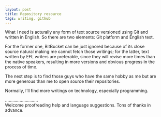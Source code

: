 ```yaml
---
layout: post
title: Repository resource
tags: writing, github
---
```


What I need is acturally any form of text source versioned using Git and written in English. So there are two elements: Git platform and English text. 

For the former one, BitBucket can be just ignored because of its close source natural making me cannot fetch those writings; for the latter, text written by EFL writers are preferable, since they will revise more times than the native speakers, resulting in more versions and obvious progress in the process of time. 

The next step is to find those guys who have the same hobby as me but are more generous than me to open source their repositories.

Normally, I'll find more writings on technology, especially programming.


...........................     
Welcome proofreading help and language suggestions. Tons of thanks in advance.

